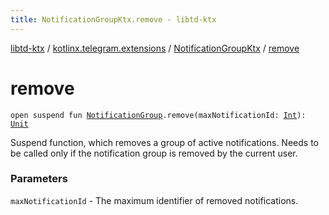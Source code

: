 ```yaml
---
title: NotificationGroupKtx.remove - libtd-ktx
---
```


[libtd-ktx](../../index.html) / [kotlinx.telegram.extensions](../index.html) / [NotificationGroupKtx](index.html) / [remove](./remove.html)

# remove

`open suspend fun `[`NotificationGroup`](https://tdlibx.github.io/td/docs/org/drinkless/td/libcore/telegram/TdApi.NotificationGroup.html)`.remove(maxNotificationId: `[`Int`](https://kotlinlang.org/api/latest/jvm/stdlib/kotlin/-int/index.html)`): `[`Unit`](https://kotlinlang.org/api/latest/jvm/stdlib/kotlin/-unit/index.html)

Suspend function, which removes a group of active notifications. Needs to be called only if the
notification group is removed by the current user.

### Parameters

`maxNotificationId` - The maximum identifier of removed notifications.